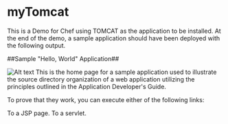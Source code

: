 # myTomcat

This is a Demo for Chef using TOMCAT as the application to be installed.
At the end of the demo, a sample application should have been deployed with the following output.



##Sample "Hello, World" Application##

![Alt text](http://tomcat.apache.org/images/tomcat.png "Tomcat Logo") This is the home page for a sample application used to illustrate the source directory organization of a web application utilizing the principles outlined in the Application Developer's Guide.

To prove that they work, you can execute either of the following links:

To a JSP page.
To a servlet.
